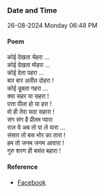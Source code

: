 ### Date and Time

26-08-2024 Monday 06:48 PM

#### Poem

कोई देखता चेहरा … <br />
कोई देखता मोहरा … <br />
कोई देता पहरा … <br />
बार बार अतीत दोहरा ! <br />
कोई डूबता गहरा … <br />
क्या सहर या सहरा ! <br />
पत्ता पीला हो या हरा ! <br />
वो ही तेरा सदा सहारा ! <br />
संग संग है प्रीतम प्यारा <br />
राज़ ये अब तो पा ले यारा … <br />
संसार तो बस भोर का तारा ! <br />
हम तो जनम जनम आवारा ! <br />
गुरु शरण ही बसंत बहारा !

#### Reference

* [Facebook](https://www.facebook.com/share/v/8ogHrhfMnqERi31A/?mibextid=xfxF2i)
